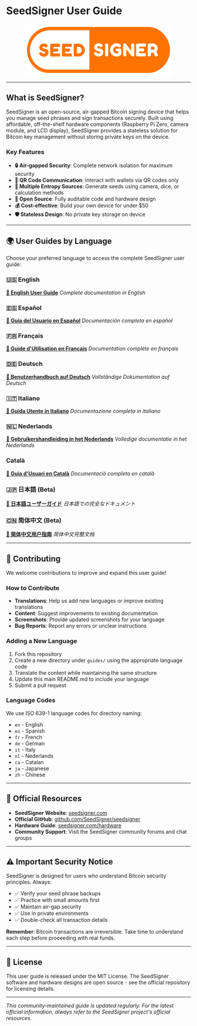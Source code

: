 # SeedSigner User Guide

<div align="center">
  <img src="/en/images/SeedSigner_Logo.png" alt="SeedSigner Logo" width="400"/>
</div>

---

## What is SeedSigner?

SeedSigner is an open-source, air-gapped Bitcoin signing device that helps you manage seed phrases and sign transactions securely. Built using affordable, off-the-shelf hardware components (Raspberry Pi Zero, camera module, and LCD display), SeedSigner provides a stateless solution for Bitcoin key management without storing private keys on the device.

### Key Features

- **🔒 Air-gapped Security**: Complete network isolation for maximum security
- **📱 QR Code Communication**: Interact with wallets via QR codes only
- **🎲 Multiple Entropy Sources**: Generate seeds using camera, dice, or calculation methods
- **🔧 Open Source**: Fully auditable code and hardware design
- **💰 Cost-effective**: Build your own device for under $50
- **🛡️ Stateless Design**: No private key storage on device

---

## 🌍 User Guides by Language

Choose your preferred language to access the complete SeedSigner user guide:

### 🇺🇸 English
**[📖 English User Guide](/en/README_en.md)**
*Complete documentation in English*

### 🇪🇸 Español
**[📖 Guía del Usuario en Español](./guides/es/README.md)**
*Documentación completa en español*

### 🇫🇷 Français
**[📖 Guide d'Utilisation en Français](./guides/fr/README.md)**
*Documentation complète en français*

### 🇩🇪 Deutsch
**[📖 Benutzerhandbuch auf Deutsch](./guides/de/README.md)**
*Vollständige Dokumentation auf Deutsch*

### 🇮🇹 Italiano
**[📖 Guida Utente in Italiano](./guides/it/README.md)**
*Documentazione completa in italiano*

### 🇳🇱 Nederlands
**[📖 Gebruikershandleiding in het Nederlands](./guides/nl/README.md)**
*Volledige documentatie in het Nederlands*

### Català
**[📖 Guia d'Usuari en Català](./guides/ca/README.md)**
*Documentació completa en català*

### 🇯🇵 日本語 (Beta)
**[📖 日本語ユーザーガイド](./guides/ja/README.md)**
*日本語での完全なドキュメント*

### 🇨🇳 简体中文 (Beta)
**[📖 简体中文用户指南](./guides/zh/README.md)**
*简体中文完整文档*

---

## 🤝 Contributing

We welcome contributions to improve and expand this user guide!

### How to Contribute

- **Translations**: Help us add new languages or improve existing translations
- **Content**: Suggest improvements to existing documentation
- **Screenshots**: Provide updated screenshots for your language
- **Bug Reports**: Report any errors or unclear instructions

### Adding a New Language

1. Fork this repository
2. Create a new directory under `guides/` using the appropriate language code
3. Translate the content while maintaining the same structure
4. Update this main README.md to include your language
5. Submit a pull request

### Language Codes

We use ISO 639-1 language codes for directory naming:
- `en` - English
- `es` - Spanish
- `fr` - French
- `de` - German
- `it` - Italy
- `nl` - Nederlands
- `ca` - Catalan
- `ja` - Japanese
- `zh` - Chinese

---

## 🔗 Official Resources

- **SeedSigner Website**: [seedsigner.com](https://seedsigner.com/)
- **Official GitHub**: [github.com/SeedSigner/seedsigner](https://github.com/SeedSigner/seedsigner)
- **Hardware Guide**: [seedsigner.com/hardware](https://seedsigner.com/hardware/)
- **Community Support**: Visit the SeedSigner community forums and chat groups

---

## ⚠️ Important Security Notice

SeedSigner is designed for users who understand Bitcoin security principles. Always:

- ✅ Verify your seed phrase backups
- ✅ Practice with small amounts first
- ✅ Maintain air-gap security
- ✅ Use in private environments
- ✅ Double-check all transaction details

**Remember**: Bitcoin transactions are irreversible. Take time to understand each step before proceeding with real funds.

---

## 📄 License

This user guide is released under the MIT License. The SeedSigner software and hardware designs are open source - see the official repository for licensing details.

---

*This community-maintained guide is updated regularly. For the latest official information, always refer to the SeedSigner project's official resources.*